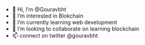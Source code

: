 - 👋 Hi, I’m @Gouravbht
- 👀 I’m interested in Blokchain
- 🌱 I’m currently learning web development
- 💞️ I’m looking to collaborate on learning blockchain
- 📫 connect on twitter @gouravbht

<!---
Gouravbht/Gouravbht is a ✨ special ✨ repository because its `README.md` (this file) appears on your GitHub profile.
You can click the Preview link to take a look at your changes.
--->
